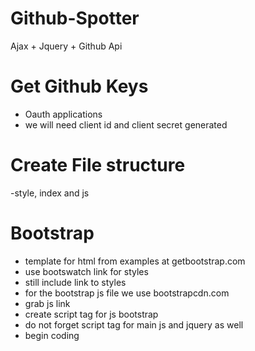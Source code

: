 # Github-Spotter
Ajax + Jquery + Github Api

# Get Github Keys
 - Oauth applications
  - we will need client id and client secret generated

# Create File structure
-style, index and js

# Bootstrap
- template for html from examples at getbootstrap.com
- use bootswatch link for styles
- still include link to styles
- for the bootstrap js file we use bootstrapcdn.com
 - grab js link
 - create script tag for js bootstrap
 - do not forget script tag for main js and jquery as well
 - begin coding 
